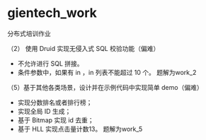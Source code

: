 # gientech_work
分布式培训作业


（2） 使用 Druid 实现无侵入式 SQL 校验功能（偏难）
* 不允许进行 SQL 拼接。
* 条件参数中，如果有 in ，in 列表不能超过 10 个。
题解为work_2


（5）基于其他各类场景，设计并在示例代码中实现简单 demo（偏难）
-   实现分数排名或者排行榜；
-   实现全局 ID 生成；
-   基于 Bitmap 实现 id 去重；
-   基于 HLL 实现点击量计数13。
题解为work_5
